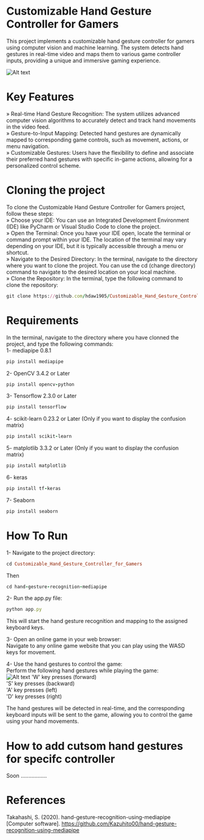 # Customizable Hand Gesture Controller for Gamers
This project implements a customizable hand gesture controller for gamers using computer vision and machine learning. The system detects hand gestures in real-time video and maps them to various game controller inputs, providing a unique and immersive gaming experience.<br />

![Alt text](https://i.ibb.co/8dpfTvv/Picture2.png)

# Key Features
» Real-time Hand Gesture Recognition: The system utilizes advanced computer vision algorithms to accurately detect and track hand movements in the video feed.<br />
» Gesture-to-Input Mapping: Detected hand gestures are dynamically mapped to corresponding game controls, such as movement, actions, or menu navigation.<br />
» Customizable Gestures: Users have the flexibility to define and associate their preferred hand gestures with specific in-game actions, allowing for a personalized control scheme.<br />

# Cloning the project 
To clone the Customizable Hand Gesture Controller for Gamers project, follow these steps:<br />
» Choose your IDE: You can use an Integrated Development Environment (IDE) like PyCharm or Visual Studio Code to clone the project.<br />
» Open the Terminal: Once you have your IDE open, locate the terminal or command prompt within your IDE. The location of the terminal may vary depending on your IDE, but it is typically accessible through a menu or shortcut.<br />
» Navigate to the Desired Directory: In the terminal, navigate to the directory where you want to clone the project. You can use the cd (change directory) command to navigate to the desired location on your local machine.<br />
» Clone the Repository: In the terminal, type the following command to clone the repository:<br />
```ruby
git clone https://github.com/hdaw1905/Customizable_Hand_Gesture_Controller_for_Gamers.git   
```
# Requirements
In the terminal, navigate to the directory where you have clonned the project, and type the following commands:<br />
1- mediapipe 0.8.1 <br />
```ruby
pip install mediapipe
```
2- OpenCV 3.4.2 or Later <br />
```ruby
pip install opencv-python
```
3- Tensorflow 2.3.0 or Later<br />
```ruby
pip install tensorflow
```
4- scikit-learn 0.23.2 or Later (Only if you want to display the confusion matrix)<br />
```ruby
pip install scikit-learn
```
5- matplotlib 3.3.2 or Later (Only if you want to display the confusion matrix)<br />
```ruby
pip install matplotlib
```
6- keras<br />
```ruby
pip install tf-keras
```
7- Seaborn<br />
```ruby
pip install seaborn
```

# How To Run 
1- Navigate to the project directory:<br />
```ruby
cd Customizable_Hand_Gesture_Controller_for_Gamers
```
Then <br />
```ruby
cd hand-gesture-recognition-mediapipe
```
2- Run the app.py file:<br />
```ruby
python app.py
```
This will start the hand gesture recognition and mapping to the assigned keyboard keys.<br />

3- Open an online game in your web browser:<br />
Navigate to any online game website that you can play using the WASD keys for movement.<br />

4- Use the hand gestures to control the game:<br />
Perform the following hand gestures while playing the game:<br />
![Alt text](https://i.ibb.co/ByX1NzM/Picture1.png)
'W' key presses (forward)<br />
'S' key presses (backward)<br />
'A' key presses (left)<br />
'D' key presses (right)<br />

The hand gestures will be detected in real-time, and the corresponding keyboard inputs will be sent to the game, allowing you to control the game using your hand movements.

# How to add cutsom hand gestures for specifc controller
Soon .................

# References 
Takahashi, S. (2020). hand-gesture-recognition-using-mediapipe [Computer software]. https://github.com/Kazuhito00/hand-gesture-recognition-using-mediapipe
